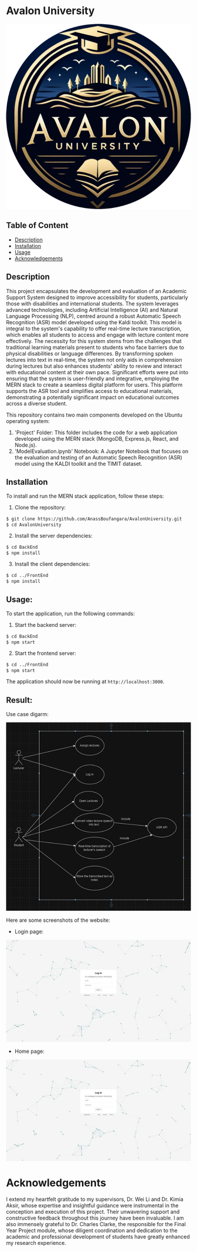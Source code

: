 # Avalon University
![LOGO!](Avalon-University-Logo-PNG-Size-Small-modified.png)

## Table of Content
- [Description](#description)
- [Installation](#installation)
- [Usage](#usage)
- [Acknowledgements](#acknowledgements)

## Description
This project encapsulates the development and evaluation of an Academic Support System
designed to improve accessibility for students, particularly those with disabilities and
international students. The system leverages advanced technologies, including Artificial
Intelligence (AI) and Natural Language Processing (NLP), centred around a robust
Automatic Speech Recognition (ASR) model developed using the Kaldi toolkit. This model is
integral to the system's capability to offer real-time lecture transcription, which enables all
students to access and engage with lecture content more effectively. The necessity for this
system stems from the challenges that traditional learning materials present to students who
face barriers due to physical disabilities or language differences. By transforming spoken
lectures into text in real-time, the system not only aids in comprehension during lectures but
also enhances students' ability to review and interact with educational content at their own
pace. Significant efforts were put into ensuring that the system is user-friendly and
integrative, employing the MERN stack to create a seamless digital platform for users. This
platform supports the ASR tool and simplifies access to educational materials,
demonstrating a potentially significant impact on educational outcomes across a diverse
student.

This repository contains two main components developed on the Ubuntu operating system:
1. 'Project' Folder: This folder includes the code for a web application developed using the MERN stack (MongoDB, Express.js, React, and Node.js).
2. 'ModelEvaluation.ipynb' Notebook: A Jupyter Notebook that focuses on the evaluation and testing of an Automatic Speech Recognition (ASR) model using the KALDI toolkit and the TIMIT dataset.


## Installation
To install and run the MERN stack application, follow these steps:
1. Clone the repository:
```
$ git clone https://github.com/AnassBoufangara/AvalonUniversity.git
$ cd AvalonUniversity
```

2. Install the server dependencies:
```
$ cd BackEnd
$ npm install
```

3. Install the client dependencies:
```
$ cd ../FrontEnd 
$ npm install
```


## Usage:
To start the application, run the following commands:
1. Start the backend server:
```
$ cd BackEnd
$ npm start
```

2. Start the frontend server:
```
$ cd ../FrontEnd
$ npm start
```

The application should now be running at `http://localhost:3000`.


## Result:
Use case digarm:

![usecase!](./Images/UseCaseDiagram.jpg)

Here are some screenshots of the website:
* Login page:

![Login!](./Images/Login.jpg)

* Home page:

![Login!](./Images/Login.jpg)






# Acknowledgements
I extend my heartfelt gratitude to my supervisors, Dr. Wei Li and Dr. Kimia Aksir, whose expertise and insightful guidance were instrumental in the conception and execution of this project. Their unwavering support and constructive feedback throughout this journey have been invaluable.
I am also immensely grateful to Dr. Charles Clarke, the responsible for the Final Year Project module, whose diligent coordination and dedication to the academic and professional development of students have greatly enhanced my research experience.